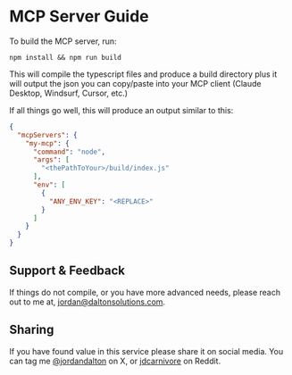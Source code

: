 # MCP Server Guide

To build the MCP server, run:

```
npm install && npm run build
```

This will compile the typescript files and produce a build directory plus it will output the json you can copy/paste into your MCP client (Claude Desktop, Windsurf, Cursor, etc.)

If all things go well, this will produce an output similar to this:

```json
{
  "mcpServers": {
    "my-mcp": {
      "command": "node",
      "args": [
        "<thePathToYour>/build/index.js"
      ],
      "env": [
        {
          "ANY_ENV_KEY": "<REPLACE>"
        }
      ]
    }
  }
}
```

## Support & Feedback
If things do not compile, or you have more advanced needs, please reach out to me at, jordan@daltonsolutions.com.

## Sharing

If you have found value in this service please share it on social media. You can tag me [@jordandalton](https://x.com/jordankdalton) on X, or [jdcarnivore](https://www.reddit.com/user/jdcarnivore) on Reddit.